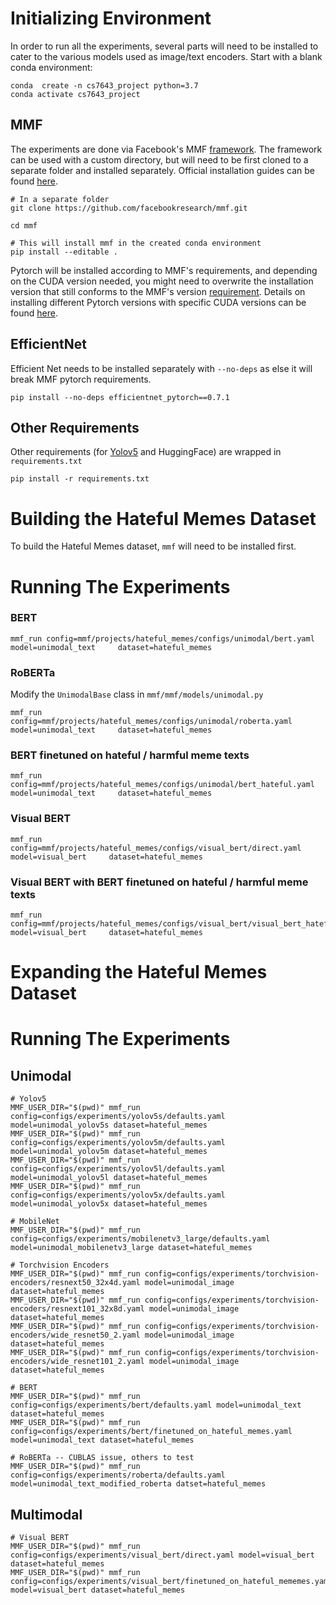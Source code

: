 # Initializing Environment

In order to run all the experiments, several parts will need to be installed to
cater to the various models used as image/text encoders. Start with a blank
conda environment:

```
conda  create -n cs7643_project python=3.7
conda activate cs7643_project
```

## MMF

The experiments are done via Facebook's MMF [framework](https://github.com/facebookresearch/mmf).
The framework can be used with a custom directory, but will need to be first cloned to a separate
folder and installed separately. Official installation guides can be found [here](https://mmf.sh/docs/).


```
# In a separate folder
git clone https://github.com/facebookresearch/mmf.git

cd mmf

# This will install mmf in the created conda environment
pip install --editable .
```

Pytorch will be installed according to MMF's requirements, and depending on the CUDA version
needed, you might need to overwrite the installation version that still conforms to the
MMF's version [requirement](https://github.com/facebookresearch/mmf/blob/6f3f40f56c6a7f5132235aa117f61d1ba693223e/requirements.txt).
Details on installing different Pytorch versions with specific CUDA versions can be found [here](https://pytorch.org/get-started/previous-versions/).


## EfficientNet

Efficient Net needs to be installed separately with `--no-deps` as else it will break MMF pytorch requirements.

```
pip install --no-deps efficientnet_pytorch==0.7.1
```

## Other Requirements

Other requirements (for [Yolov5](https://github.com/ultralytics/yolov5) and HuggingFace) are
wrapped in `requirements.txt`

```
pip install -r requirements.txt
```

# Building the Hateful Memes Dataset

To build the Hateful Memes dataset, `mmf` will need to be installed first. 


# Running The Experiments

### BERT
```
mmf_run config=mmf/projects/hateful_memes/configs/unimodal/bert.yaml     model=unimodal_text     dataset=hateful_memes
```

### RoBERTa
Modify the `UnimodalBase` class in `mmf/mmf/models/unimodal.py`
```
mmf_run config=mmf/projects/hateful_memes/configs/unimodal/roberta.yaml     model=unimodal_text     dataset=hateful_memes
```

### BERT finetuned on hateful / harmful meme texts
```
mmf_run config=mmf/projects/hateful_memes/configs/unimodal/bert_hateful.yaml     model=unimodal_text     dataset=hateful_memes
```

### Visual BERT
```
mmf_run config=mmf/projects/hateful_memes/configs/visual_bert/direct.yaml     model=visual_bert     dataset=hateful_memes
```

### Visual BERT with BERT finetuned on hateful / harmful meme texts
```
mmf_run config=mmf/projects/hateful_memes/configs/visual_bert/visual_bert_hateful.yaml     model=visual_bert     dataset=hateful_memes
```

# Expanding the Hateful Memes Dataset


# Running The Experiments

## Unimodal

```
# Yolov5
MMF_USER_DIR="$(pwd)" mmf_run config=configs/experiments/yolov5s/defaults.yaml model=unimodal_yolov5s dataset=hateful_memes
MMF_USER_DIR="$(pwd)" mmf_run config=configs/experiments/yolov5m/defaults.yaml model=unimodal_yolov5m dataset=hateful_memes
MMF_USER_DIR="$(pwd)" mmf_run config=configs/experiments/yolov5l/defaults.yaml model=unimodal_yolov5l dataset=hateful_memes
MMF_USER_DIR="$(pwd)" mmf_run config=configs/experiments/yolov5x/defaults.yaml model=unimodal_yolov5x dataset=hateful_memes

# MobileNet
MMF_USER_DIR="$(pwd)" mmf_run config=configs/experiments/mobilenetv3_large/defaults.yaml model=unimodal_mobilenetv3_large dataset=hateful_memes

# Torchvision Encoders
MMF_USER_DIR="$(pwd)" mmf_run config=configs/experiments/torchvision-encoders/resnext50_32x4d.yaml model=unimodal_image dataset=hateful_memes
MMF_USER_DIR="$(pwd)" mmf_run config=configs/experiments/torchvision-encoders/resnext101_32x8d.yaml model=unimodal_image dataset=hateful_memes
MMF_USER_DIR="$(pwd)" mmf_run config=configs/experiments/torchvision-encoders/wide_resnet50_2.yaml model=unimodal_image dataset=hateful_memes
MMF_USER_DIR="$(pwd)" mmf_run config=configs/experiments/torchvision-encoders/wide_resnet101_2.yaml model=unimodal_image dataset=hateful_memes

# BERT
MMF_USER_DIR="$(pwd)" mmf_run config=configs/experiments/bert/defaults.yaml model=unimodal_text dataset=hateful_memes
MMF_USER_DIR="$(pwd)" mmf_run config=configs/experiments/bert/finetuned_on_hateful_memes.yaml model=unimodal_text dataset=hateful_memes

# RoBERTa -- CUBLAS issue, others to test
MMF_USER_DIR="$(pwd)" mmf_run config=configs/experiments/roberta/defaults.yaml model=unimodal_text_modified_roberta datset=hateful_memes
```

## Multimodal

```
# Visual BERT
MMF_USER_DIR="$(pwd)" mmf_run config=configs/experiments/visual_bert/direct.yaml model=visual_bert dataset=hateful_memes
MMF_USER_DIR="$(pwd)" mmf_run config=configs/experiments/visual_bert/finetuned_on_hateful_mememes.yaml model=visual_bert dataset=hateful_memes
```
